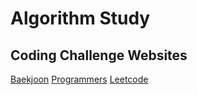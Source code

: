 # Algorithm Study

## Coding Challenge Websites
[Baekjoon](https://www.acmicpc.net/)
[Programmers](https://programmers.co.kr/)
[Leetcode](https://leetcode.com/)
